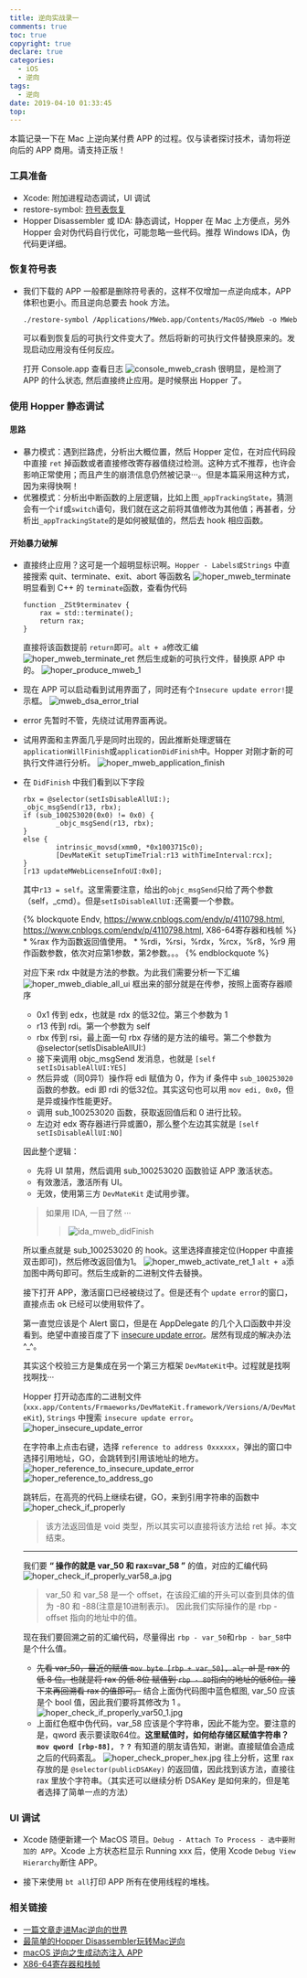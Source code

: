```yaml
---
title: 逆向实战录一
comments: true
toc: true
copyright: true
declare: true
categories:
  - iOS
  - 逆向
tags:
  - 逆向
date: 2019-04-10 01:33:45
top:
---
```


本篇记录一下在 Mac 上逆向某付费 APP 的过程。仅与读者探讨技术，请勿将逆向后的 APP 商用。请支持正版！
<!--more-->
### 工具准备
* Xcode: 附加进程动态调试，UI 调试
* restore-symbol: [符号表恢复](https://github.com/tobefuturer/restore-symbol)
* Hopper Disassembler 或 IDA: 静态调试，Hopper 在 Mac 上方便点，另外 Hopper 会对伪代码自行优化，可能忽略一些代码。推荐 Windows IDA，伪代码更详细。

### 恢复符号表
* 我们下载的 APP 一般都是删除符号表的，这样不仅增加一点逆向成本，APP 体积也更小。而且逆向总要去 hook 方法。

	```shell restore-symbol路径
	./restore-symbol /Applications/MWeb.app/Contents/MacOS/MWeb -o MWeb
	```
	可以看到恢复后的可执行文件变大了。然后将新的可执行文件替换原来的。发现启动应用没有任何反应。
	
	打开 Console.app 查看日志
	![console_mweb_crash](https://i.loli.net/2019/04/10/5cacd7359e4ae.jpg)
	很明显，是检测了 APP 的什么状态, 然后直接终止应用。是时候祭出 Hopper 了。
	
### 使用 Hopper 静态调试
#### 思路
* 暴力模式：遇到拦路虎，分析出大概位置，然后 Hopper 定位，在对应代码段中直接 `ret` 掉函数或者直接修改寄存器值绕过检测。这种方式不推荐，也许会影响正常使用；而且产生的崩溃信息仍然被记录···。但是本篇采用这种方式，因为来得快啊！
* 优雅模式：分析出中断函数的上层逻辑，比如上图`_appTrackingState`，猜测会有一个`if`或`switch`语句，我们就在这之前将其值修改为其他值；再甚者，分析出`_appTrackingState`的是如何被赋值的，然后去 hook 相应函数。

#### 开始暴力破解
* 直接终止应用？这可是一个超明显标识啊。`Hopper - Labels或Strings` 中直接搜索 quit、terminate、exit、abort 等函数名
	![hoper_mweb_terminate](https://i.loli.net/2019/04/10/5cacd735a9e30.jpg)
	明显看到 C++ 的 `terminate`函数，查看伪代码
	
	```
	function _ZSt9terminatev {
	    rax = std::terminate();
	    return rax;
	}
	```
	直接将该函数提前 `return`即可。`alt + a`修改汇编
	![hoper_mweb_terminate_ret](https://i.loli.net/2019/04/10/5cacd741635b5.jpg)
	然后生成新的可执行文件，替换原 APP 中的。
	![hoper_produce_mweb_1](https://i.loli.net/2019/04/10/5cacd735a0f28.jpg)
* 现在 APP 可以启动看到试用界面了，同时还有个`Insecure update error!`提示框。
	![mweb_dsa_error_trial](https://i.loli.net/2019/04/10/5cacd7357eb81.jpg)
* error 先暂时不管，先绕过试用界面再说。
* 试用界面和主界面几乎是同时出现的，因此推断处理逻辑在`applicationWillFinish`或`applicationDidFinish`中。Hopper 对刚才新的可执行文件进行分析。
	![hoper_mweb_application_finish](https://i.loli.net/2019/04/10/5cacd74153a76.jpg)
* 在 `DidFinish` 中我们看到以下字段

	```objc -[AppDelegate applicationDidFinishLaunching:]
	rbx = @selector(setIsDisableAllUI:);
    _objc_msgSend(r13, rbx);
    if (sub_100253020(0x0) != 0x0) {
            _objc_msgSend(r13, rbx);
    }
    else {
            intrinsic_movsd(xmm0, *0x1003715c0);
            [DevMateKit setupTimeTrial:r13 withTimeInterval:rcx];
    }
    [r13 updateMWebLicenseInfoUI:0x0];
	```
	其中`r13 = self`。这里需要注意，给出的`objc_msgSend`只给了两个参数（self，_cmd）。但是`setIsDisableAllUI:`还需要一个参数。
	
	{% blockquote Endv, https://www.cnblogs.com/endv/p/4110798.html, https://www.cnblogs.com/endv/p/4110798.html, X86-64寄存器和栈帧 %}
		* %rax 作为函数返回值使用。
		* %rdi，%rsi，%rdx，%rcx，%r8，%r9 用作函数参数，依次对应第1参数，第2参数。。。
	{% endblockquote %}
	
	对应下来 rdx 中就是方法的参数。为此我们需要分析一下汇编
	![hoper_mweb_diable_all_ui](https://i.loli.net/2019/04/10/5cacd735c6188.jpg)
	框出来的部分就是在传参，按照上面寄存器顺序
	* 0x1 传到 edx，也就是 rdx 的低32位。第三个参数为 1
	* r13 传到 rdi。第一个参数为 self
	* rbx 传到 rsi，最上面一句 rbx 存储的是方法的编号。第二个参数为 @selector(setIsDisableAllUI:)
	* 接下来调用 objc_msgSend 发消息，也就是 `[self setIsDisableAllUI:YES]`
	* 然后异或（同0异1）操作将 edi 赋值为 0，作为 if 条件中 `sub_100253020`函数的参数。edi 即 rdi 的低32位。其实这句也可以用 `mov edi, 0x0`，但是异或操作性能更好。
	* 调用 sub_100253020 函数，获取返回值后和 0 进行比较。
	* 左边对 edx 寄存器进行异或置0，那么整个左边其实就是 `[self setIsDisableAllUI:NO]`
	
	因此整个逻辑：
	
	* 先将 UI 禁用，然后调用 sub_100253020 函数验证 APP 激活状态。
	* 有效激活，激活所有 UI。
	* 无效，使用第三方 `DevMateKit` 走试用步骤。

	> 如果用 IDA, 一目了然 ···
	>> ![ida_mweb_didFinish](https://i.loli.net/2019/04/10/5cacd7357831b.jpg)

	所以重点就是 sub_100253020 的 hook。这里选择直接定位(Hopper 中直接双击即可)，然后修改返回值为1。
	![hoper_mweb_activate_ret_1](https://i.loli.net/2019/04/10/5cacd735874d8.jpg)
	`alt + a`添加图中两句即可。然后生成新的二进制文件去替换。
	
	接下打开 APP，激活窗口已经被绕过了。但是还有个 `update error`的窗口，直接点击 ok 已经可以使用软件了。
	
	第一直觉应该是个 Alert 窗口，但是在 AppDelegate 的几个入口函数中并没看到。绝望中直接百度了下 [insecure update error](http://bbs.iosre.com/t/osx-insecure-update-error/3139)。居然有现成的解决办法^_^。
	
	其实这个校验三方是集成在另一个第三方框架 `DevMateKit`中。过程就是找啊找啊找···
	
	Hopper 打开动态库的二进制文件(`xxx.app/Contents/Frmaeworks/DevMateKit.framework/Versions/A/DevMateKit`), `Strings` 中搜索 `insecure update error`。
	![hoper_insecure_update_error](https://i.loli.net/2019/04/10/5cacd735bbaa0.jpg)
	
	在字符串上点击右键，选择 `reference to address 0xxxxxx`，弹出的窗口中选择引用地址，GO，会跳转到引用该地址的地方。
	![hoper_reference_to_insecure_update_error](https://i.loli.net/2019/04/10/5cacd735a0f6a.jpg)
	![hoper_reference_to_address_go](https://i.loli.net/2019/04/10/5cacd735887ae.jpg)
	
	跳转后，在高亮的代码上继续右键，GO，来到引用字符串的函数中
	![hoper_check_if_properly](https://i.loli.net/2019/04/10/5cacd735b7419.jpg)
	
	> 该方法返回值是 void 类型，所以其实可以直接将该方法给 ret 掉。本文结束。
	
	---
	
	我们要 **“ 操作的就是 var\_50 和 rax=var\_58 ”** 的值，对应的汇编代码
	![hoper_check_if_properly_var58_a.jpg](https://i.loli.net/2019/04/10/5cacd9ade122c.jpg)
	
	> var\_50 和 var\_58 是一个 offset，在该段汇编的开头可以查到具体的值为 -80 和 -88(注意是10进制表示)。
	> 因此我们实际操作的是 rbp - offset 指向的地址中的值。
	
	现在我们要回溯之前的汇编代码，尽量得出 `rbp - var_50`和`rbp - bar_58`中是个什么值。
	
	* ~~先看 var\_50，最近的赋值 `mov byte [rbp + var_50], al`。al 是 rax 的低 8 位。也就是将 rax 的低 8位 赋值到 `rbp - 80`指向的地址的低8位。接下来再回溯看 rax 的值即可。~~ 结合上面伪代码图中蓝色框图, var\_50 应该是个 bool 值，因此我们要将其修改为 1 。
	![hoper_check_if_properly_var50_1.jpg](https://i.loli.net/2019/04/10/5cacd9adc6cc2.jpg)
	* 上面红色框中伪代码，var\_58 应该是个字符串，因此不能为空。要注意的是，qword 表示要读取64位。**这里赋值时，如何给存储区赋值字符串？`mov qword [rbp-88], ？？`** 有知道的朋友请告知，谢谢。直接赋值会造成之后的代码紊乱。
	![hoper_check_proper_hex.jpg](https://i.loli.net/2019/04/10/5cacd9add7665.jpg)
	往上分析，这里 rax 存放的是 `@selector(publicDSAKey)` 的返回值，因此找到该方法，直接往 rax 里放个字符串。（其实还可以继续分析 DSAKey 是如何来的，但是笔者选择了简单一点的方法）
	

	
### UI 调试

* Xcode 随便新建一个 MacOS 项目。`Debug - Attach To Process - 选中要附加的 APP`。Xcode 上方状态栏显示 Running xxx 后，使用 Xcode `Debug View Hierarchy`断住 APP。

* 接下来使用 `bt all`打印 APP 所有在使用线程的堆栈。



### 相关链接
* [一篇文章走进Mac逆向的世界](http://www.alonemonkey.com/2017/05/31/get-start-with-mac-reverse/)
* [最简单的Hopper Disassembler玩转Mac逆向](https://www.jianshu.com/p/c04ac36c6641)
* [macOS 逆向之生成动态注入 APP](https://blog.nswebfrog.com/2018/02/09/make-injection-APP-for-mac)
* [X86-64寄存器和栈帧](https://www.cnblogs.com/endv/p/4110798.html)